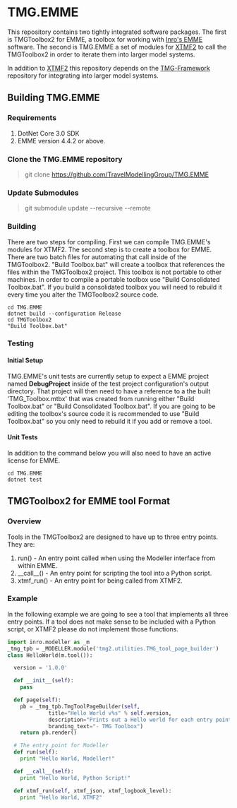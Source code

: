 # TMG.EMME

This repository contains two tightly integrated software packages.
The first is TMGToolbox2 for EMME, a toolbox for working with [Inro's EMME](https://www.inrosoftware.com/en/products/emme/) software.
The second is TMG.EMME a set of modules for [XTMF2](https://github.com/TravelModellingGroup/XTMF2) to
call the TMGToolbox2 in order to iterate them into larger model systems.

In addition to [XTMF2](https://github.com/TravelModellingGroup/XTMF2) this repository
depends on the [TMG-Framework](https://github.com/TravelModellingGroup/TMG-Framework) repository
for integrating into larger model systems.

## Building TMG.EMME

### Requirements

1. DotNet Core 3.0 SDK
2. EMME version 4.4.2 or above.

### Clone the TMG.EMME repository

> git clone https://github.com/TravelModellingGroup/TMG.EMME

### Update Submodules

> git submodule update --recursive --remote

### Building

There are two steps for compiling.  First we can compile TMG.EMME's modules for XTMF2.
The second step is to create a toolbox for EMME.  There are two batch files for automating
that call inside of the TMGToolbox2.  "Build Toolbox.bat" will create a toolbox that references
the files within the TMGToolbox2 project. This toolbox is not portable to other machines.  In order
to compile a portable toolbox use "Build Consolidated Toolbox.bat".  If you build a consolidated
toolbox you will need to rebuild it every time you alter the TMGToolbox2 source code.

```
cd TMG.EMME
dotnet build --configuration Release
cd TMGToolbox2
"Build Toolbox.bat"
```

### Testing

#### Initial Setup

TMG.EMME's unit tests are currently setup to expect a EMME project named __DebugProject__ inside
of the test project configuration's output directory.  That project will then need to have a 
reference to a the built 'TMG_Toolbox.mtbx' that was created from running either "Build Toolbox.bat"
or "Build Consolidated Toolbox.bat".  If you are going to be editing the toolbox's source code
it is recommended to use "Build Toolbox.bat" so you only need to rebuild it if you add or remove
a tool.

#### Unit Tests

In addition to the command below you will also need to have an active license for EMME.

```
cd TMG.EMME
dotnet test
```

## TMGToolbox2 for EMME tool Format

### Overview

Tools in the TMGToolbox2 are designed to have up to three entry points. They are:

1. run() - An entry point called when using the Modeller interface from within EMME.
2. \_\_call\_\_() - An entry point for scripting the tool into a Python script.
3. xtmf_run() - An entry point for being called from XTMF2.

### Example

In the following example we are going to see a tool that implements all three
entry points.  If a tool does not make sense to be included with a Python script, or XTMF2
please do not implement those functions.

```python
import inro.modeller as _m
_tmg_tpb = _MODELLER.module('tmg2.utilities.TMG_tool_page_builder')
class HelloWorld(m.tool()):

  version = '1.0.0'

  def __init__(self):
    pass

  def page(self):
    pb = _tmg_tpb.TmgToolPageBuilder(self, 
             title="Hello World v%s" % self.version,
             description="Prints out a Hello world for each entry point.",
             branding_text="- TMG Toolbox")
    return pb.render()

  # The entry point for Modeller
  def run(self):
    print "Hello World, Modeller!"

  def __call__(self):
    print "Hello World, Python Script!"

  def xtmf_run(self, xtmf_json, xtmf_logbook_level):
    print "Hello World, XTMF2"
```